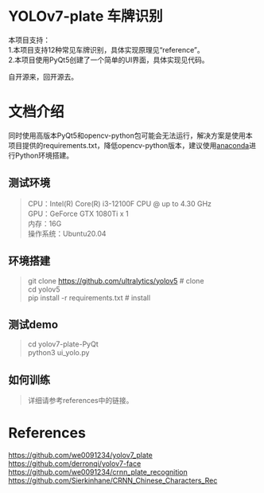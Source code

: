 # YOLOv7-plate 车牌识别

本项目支持：  
1.本项目支持12种常见车牌识别，具体实现原理见“reference”。  
2.本项目使用PyQt5创建了一个简单的UI界面，具体实现见代码。  
  
自开源来，回开源去。  


# 文档介绍

同时使用高版本PyQt5和opencv-python包可能会无法运行，解决方案是使用本项目提供的requirements.txt，降低opencv-python版本，建议使用[anaconda](https://anaconda.org/anaconda)进行Python环境搭建。  

##  测试环境

>CPU：Intel(R) Core(R) i3-12100F CPU @ up to 4.30 GHz  
>GPU：GeForce GTX 1080Ti x 1  
>内存：16G   
>操作系统：Ubuntu20.04  


## 环境搭建

>git clone https://github.com/ultralytics/yolov5  # clone  
>cd yolov5  
>pip install -r requirements.txt  # install  

## 测试demo

>cd yolov7-plate-PyQt  
>python3 ui_yolo.py  

## 如何训练
>详细请参考references中的链接。  



# References

https://github.com/we0091234/yolov7_plate  
https://github.com/derronqi/yolov7-face  
https://github.com/we0091234/crnn_plate_recognition  
https://github.com/Sierkinhane/CRNN_Chinese_Characters_Rec  
